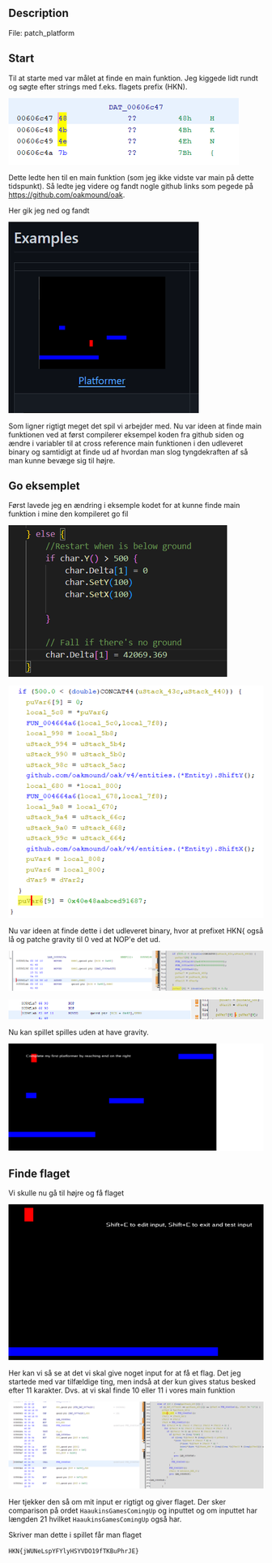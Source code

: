 ## Description

File: patch_platform

## Start

Til at starte med var målet at finde en main funktion. Jeg kiggede lidt rundt og søgte efter strings med f.eks. flagets prefix (HKN). 

![HKNlookup.png](./HKNlookup.png)

Dette ledte hen til en main funktion (som jeg ikke vidste var main på dette tidspunkt). Så ledte jeg videre og fandt nogle github links som pegede på https://github.com/oakmound/oak.

Her gik jeg ned og fandt 

![oakplatformer](./oakplatformer.png)

Som ligner rigtigt meget det spil vi arbejder med. Nu var ideen at finde main funktionen ved at først compilerer eksempel koden fra github siden og ændre i variabler til at cross reference main funktionen i den udleveret binary og samtidigt at finde ud af hvordan man slog tyngdekraften af så man kunne bevæge sig til højre.

## Go eksemplet

Først lavede jeg en ændring i eksemple kodet for at kunne finde main funktion i mine den kompileret go fil

![changeInExampleCode](./changeInExampleCode.png)

![kompileretfilafeksempel](./kompileretfilafeksempel.png)

Nu var ideen at finde dette i det udleveret binary, hvor at prefixet HKN{ også lå og patche gravity til 0 ved at NOP'e det ud.

![gravitysetting](./gravitysetting.png)

![nopnop](./nopnop.png)

Nu kan spillet spilles uden at have gravity.

![flying](./flying.png)

## Finde flaget

Vi skulle nu gå til højre og få flaget

![scammed](./scammed.png)

Her kan vi så se at det vi skal give noget input for at få et flag. Det jeg startede med var tilfældige ting, men indså at der kun gives status besked efter 11 karakter. Dvs. at vi skal finde 10 eller 11 i vores main funktion

![inputparse](./inputparse.png)

Her tjekker den så om mit input er rigtigt og giver flaget. Der sker comparison på ordet `HaaukinsGamesComingUp` og inputtet og om inputtet har længden 21 hvilket `HaaukinsGamesComingUp` også har. 

Skriver man dette i spillet får man flaget

`HKN{jWUNeLspYFYlyHSYVDO19fTKBuPhrJE}`
